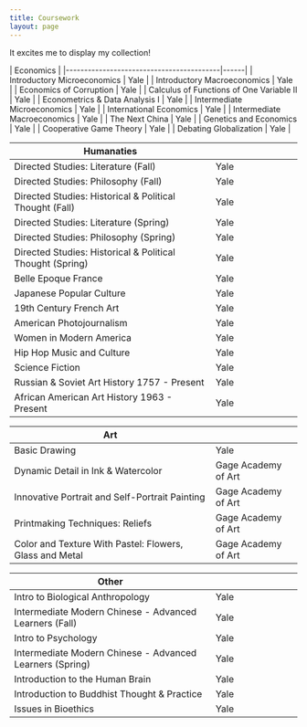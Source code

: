 ```yaml
---
title: Coursework
layout: page
---
```


<style>
table th:first-of-type {
    width: 70%;
}
table th:nth-of-type(2) {
    width: 30%;
}
</style>

It excites me to display my collection!

| Economics                                |
|------------------------------------------|------|
| Introductory Microeconomics              | Yale |
| Introductory Macroeconomics              | Yale |
| Economics of Corruption                  | Yale |
| Calculus of Functions of One Variable II | Yale |
| Econometrics & Data Analysis I           | Yale |
| Intermediate Microeconomics              | Yale |
| International Economics                  | Yale |
| Intermediate Macroeconomics              | Yale |
| The Next China                           | Yale |
| Genetics and Economics                   | Yale |
| Cooperative Game Theory                  | Yale |
| Debating Globalization                   | Yale |

| Humanaties                                       |      |
|--------------------------------------------------|------|
| Directed Studies: Literature (Fall)              | Yale |
| Directed Studies: Philosophy (Fall)              | Yale |
| Directed Studies: Historical & Political Thought (Fall) | Yale |
| Directed Studies: Literature (Spring)            | Yale |
| Directed Studies: Philosophy (Spring)            | Yale |
| Directed Studies: Historical & Political Thought (Spring) | Yale |
| Belle Epoque France                              | Yale |
| Japanese Popular Culture                         | Yale |
| 19th Century French Art                          | Yale |
| American Photojournalism                         | Yale |
| Women in Modern America                          | Yale |
| Hip Hop Music and Culture                        | Yale |
| Science Fiction                                  | Yale |
| Russian & Soviet Art History 1757 - Present      | Yale |
| African American Art History 1963 - Present      | Yale |

| Art                                                     |                     |
|---------------------------------------------------------|---------------------|
| Basic Drawing                                           | Yale                |
| Dynamic Detail in Ink & Watercolor                      | Gage Academy of Art |
| Innovative Portrait and Self-Portrait Painting          | Gage Academy of Art |
| Printmaking Techniques: Reliefs                         | Gage Academy of Art |
| Color and Texture With Pastel: Flowers, Glass and Metal | Gage Academy of Art |

| Other                                           |      |
|-------------------------------------------------|------|
| Intro to Biological Anthropology                | Yale |
| Intermediate Modern Chinese - Advanced Learners  (Fall) | Yale |
| Intro to Psychology                             | Yale |
| Intermediate Modern Chinese - Advanced Learners (Spring) | Yale |
| Introduction to the Human Brain                 | Yale |
| Introduction to Buddhist Thought & Practice     | Yale |
| Issues in Bioethics                             | Yale |
